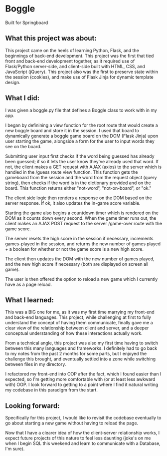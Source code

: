 # Boggle 
Built for Springboard


## What this project was about:  
This project came on the heels of learning Python, Flask, and the beginnings of back-end development. 
This project was the first that tied front and back-end development together, as it required use of Flask/Python server-side, and client-side built with HTML, CSS, and JavaScript (jQuery). 
This project also was the first to preserve state within the session (cookies), and make use of Flask Jinja for dynamic template design.  

## What I did: 
I was given a boggle.py file that defines a Boggle class to work with in my app.

I began by definining a view function for the root route that would create a new boggle board and store it in the session. I used that board to dynamically generate a boggle game board on the DOM (Flask Jinja) upon user starting the game, alongside a form for the user to input words they see on the board. 

Submitting user input first checks if the word being guessed has already been guessed; if so it lets the user know they've already used that word. If not, the client makes a GET request with AJAX (axios) to the server which is handled in the /guess route view function. This function gets the gameboard from the session and the word from the request object (query string), then checks if the word is in the dictionary provided and on the board. This function returns either "not-word", "not-on-board", or "ok."

The client side logic then renders a response on the DOM based on the server response. If ok, it also updates the in-game score variable. 

Starting the game also begins a countdown timer which is rendered on the DOM as it counts down every second. When the game timer runs out, the client makes an AJAX POST request to the server /game-over route with the game score. 

The server resets the high score in the session if necessary, increments games-played in the session, and returns the new number of games played + a boolean for whether or not the game score is a new high score. 

The client then updates the DOM with the new number of games played, and the new high score if necessary (both are displayed on screen all game). 

The user is then offered the option to reload a new game which I currently have as a page reload. 

## What I learned:
This was a BIG one for me, as it was my first time marrying my front-end and back-end languages. This project, while challenging at first to fully understand the concept of having them communicate, finally gave me a clear view of the relationship between client and server, and a deeper conceptual understanding of how these interactions actually work.

From a technical angle, this project was also my first time having to switch between this many languages and frameworks. I definitely had to go back to my notes from the past 2 months for some parts, but I enjoyed the challenge this brought, and eventually settled into a zone while switching between files in my directory. 

I refactored my front-end into OOP after the fact, which I found easier than I expected, so I'm getting more comfortable with (or at least less awkward with) OOP. I look forward to getting to a point where I find it natural writing my codebase in this paradigm from the start.

## Looking forward:
Specifically for this project, I would like to revisit the codebase eventually to go about starting a new game without having to reload the page. 

Now that I have a clearer idea of how the client-server relationship works, I expect future projects of this nature to feel less daunting (joke's on me when I begin SQL this weekend and learn to communicate with a Database, I'm sure). 
